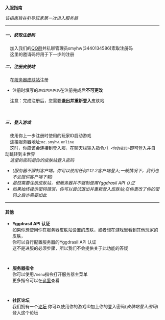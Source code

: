**入服指南**

*该指南旨在引导玩家第一次进入服务器*

***

##### 一、获取注册码
&nbsp;&nbsp;&nbsp;&nbsp;加入我们的[QQ群](https://jq.qq.com/?_wv=1027&k=DlCijir0)并私聊管理员smyhw(3440134586)索取注册码  
&nbsp;&nbsp;&nbsp;&nbsp;这里的邀请码将用于下一步的注册
<br>
##### 二、注册皮肤站
&nbsp;&nbsp;&nbsp;&nbsp;在[服务器皮肤站](https://mcskin.smyhw.online:8080)注册
* 注册时填写的`游戏内角色名`在注册完成后**不可更改**

&nbsp;&nbsp;&nbsp;&nbsp;注意：完成注册后，您需要**退出并重新登入**皮肤站

<br>

##### 三、登入游戏
&nbsp;&nbsp;&nbsp;&nbsp;使用你上一步注册时使用的玩家ID启动游戏  
&nbsp;&nbsp;&nbsp;&nbsp;连接服务器地址:`mc.smyhw.online`  
&nbsp;&nbsp;&nbsp;&nbsp;这时，你应该会连接到登入服，在聊天栏输入指令`/l <你的密码>`即可登入并自动跳转到主世界  
&nbsp;&nbsp;&nbsp;&nbsp;*这里的密码是你的皮肤站登入密码*

* *(服务器不限制客户端，你可以使用任何1.12.2客户端登入;一般情况下，我们也不会提供客户端下载)*
* *虽然需要注册皮肤站，但服务器并不强制使用Yggdrasil API 认证*
* *如果始终提示密码错误，你可以尝试退出并重新登入皮肤站;在你更改了你的密码之后亦需要如此*

***

#### 其他

* **Yggdrasil API 认证**  
如果你想使用你在服务器皮肤站设置的皮肤，或者想在游戏里看到其他玩家的皮肤，  
你可以自行配置服务器的Yggdrasil API 认证  
这不是进服的必须步骤，所以我们不会提供关于此功能的答疑  
<br>  

* **服务器指令**  
你可以使用`/menu`指令打开服务器主菜单  
更多指令可以在[这里](https://wiki.smyhw.online:8080/#/mc/cmd_list)查看  
<br> 

* **社区论坛**  
我们拥有一个[论坛](https://bbs.smyhw.online:8080)
你可以使用你的游戏ID加上你的登入密码(*皮肤站登入密码*)登入这个论坛  
